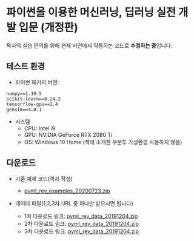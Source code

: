 # 파이썬을 이용한 머신러닝, 딥러닝 실전 개발 입문 (개정판)

독자의 실습 편의를 위해 현재 버전에서 작동하는 코드로 **수정하는 중**입니다.


## 테스트 환경

- 파이썬 패키지 버전:
```
numpy==1.19.5
scikit-learn==0.24.2
tensorflow-gpu==2.4
gensim==4.0.1
```

- 시스템
  - CPU: Intel i9
  - GPU: NVIDIA GeForce RTX 2080 Ti
  - OS: Windows 10 Home (책에 소개한 우분투 가상환경 사용하지 않음)


## 다운로드

- 기존 예제 코드(역자 작성)
  - [pyml_rev_examples_20200723.zip](https://drive.google.com/uc?export=download&id=17YpSzwuQzuR79d48EiNmAu1uCeJwAkX1)

- 데이터 파일(1,2,3차 URL 중 하나만 받으시면 됩니다)
  - 1차 다운로드 링크: [pyml_rev_data_20191204.zip](https://drive.google.com/uc?export=download&id=1FEGuJTOwFaz1Zz3gRSIXV-Y-HCMf1-1U)
  - 2차 다운로드 링크: [pyml_rev_data_20191204.zip](https://drive.google.com/uc?export=download&id=1eGFjTtwqJWobqz_kvs84Wya411lcHLsX)
  - 3차 다운로드 링크: [pyml_rev_data_20191204.zip](https://drive.google.com/uc?export=download&id=1NxsNavBodYFMRapqQ43AHeBb_9Ks8zwE)
